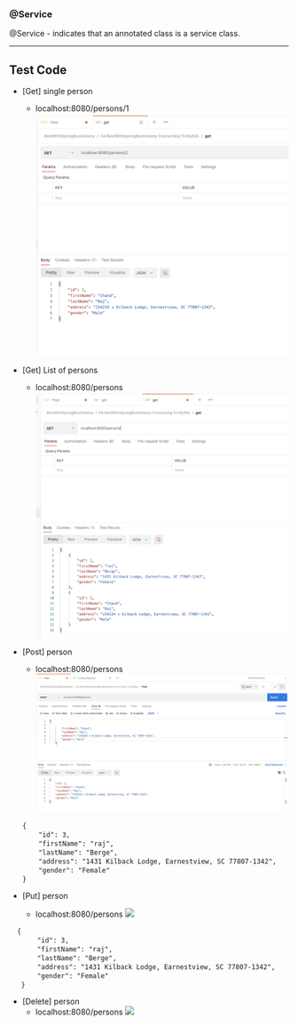 ### @Service

@Service - indicates that an annotated class is a service class.

--------------

## Test Code

- [Get] single person
   - localhost:8080/persons/1
     <img src="images/get.png">

- [Get] List of persons
   - localhost:8080/persons
     <img src="images/list.png">
- [Post] person
    - localhost:8080/persons
      <img src="images/post.png">
    ``` 
   {
        "id": 3,
        "firstName": "raj",
        "lastName": "Berge",
        "address": "1431 Kilback Lodge, Earnestview, SC 77807-1342",
        "gender": "Female"
    }  
  ```

- [Put] person
    - localhost:8080/persons
      <img src="images/put.png">
 ``` 
   {
        "id": 3,
        "firstName": "raj",
        "lastName": "Berge",
        "address": "1431 Kilback Lodge, Earnestview, SC 77807-1342",
        "gender": "Female"
    }  
  ```

- [Delete] person
    - localhost:8080/persons
      <img src="images/delete.png">
